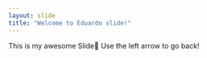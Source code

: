 ```yaml
---
layout: slide
title: "Welcome to Eduardo slide!"
---
```

This is my awesome Slide:tada:
Use the left arrow to go back!
